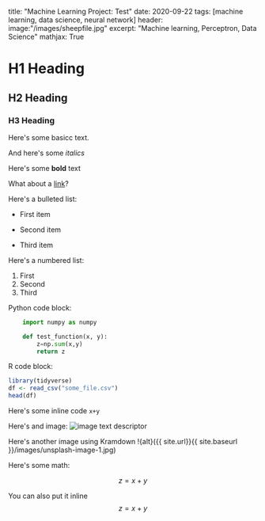 title: "Machine Learning Project: Test"
date: 2020-09-22
tags: [machine learning, data science, neural network]
header: 
	image:"/images/sheepfile.jpg"
excerpt: "Machine learning, Perceptron, Data Science"
mathjax: True

# H1 Heading

## H2 Heading

### H3 Heading

Here's some basicc text.

And here's some *italics*

Here's some **bold** text

What about a [link](https://www.youtube.com/watch?v=BA_c3bGQXlQ)?

Here's a bulleted list:
* First item
+ Second item
- Third item

Here's a numbered list:
1. First
2. Second
3. Third

Python code block:
```python
	import numpy as numpy

	def test_function(x, y):
		z=np.sum(x,y)
		return z
```

R code block: 
```r
library(tidyverse)
df <- read_csv("some_file.csv")
head(df)
```

Here's some inline code `x+y`

Here's and image:
<img src="{{ site.url}}{{ site.baseurl }}//images/unsplash-image-1.jpg" alt="image text descriptor">

Here's another image using Kramdown
!{alt}({{ site.url}}{{ site.baseurl }}/images/unsplash-image-1.jpg)

Here's some math:

$$z=x+y$$

You can also put it inline $$z=x+y$$






